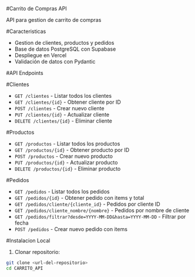 #Carrito de Compras API

API para gestion de carrito de compras

#Caracteristicas

- Gestion de clientes, productos y pedidos
- Base de datos PostgreSQL con Supabase
- Despliegue en Vercel
- Validación de datos con Pydantic

#API Endpoints

#Clientes
- `GET /clientes` - Listar todos los clientes
- `GET /clientes/{id}` - Obtener cliente por ID  
- `POST /clientes` - Crear nuevo cliente
- `PUT /clientes/{id}` - Actualizar cliente
- `DELETE /clientes/{id}` - Eliminar cliente

#Productos
- `GET /productos` - Listar todos los productos
- `GET /productos/{id}` - Obtener producto por ID
- `POST /productos` - Crear nuevo producto
- `PUT /productos/{id}` - Actualizar producto
- `DELETE /productos/{id}` - Eliminar producto

#Pedidos
- `GET /pedidos` - Listar todos los pedidos
- `GET /pedidos/{id}` - Obtener pedido con items y total
- `GET /pedidos/cliente/{cliente_id}` - Pedidos por cliente ID
- `GET /pedidos/cliente_nombre/{nombre}` - Pedidos por nombre de cliente
- `GET /pedidos/filtrar?desde=YYYY-MM-DD&hasta=YYYY-MM-DD` - Filtrar por fecha
- `POST /pedidos` - Crear nuevo pedido con items

#Instalacion Local

1. Clonar repositorio:
```bash
git clone <url-del-repositorio>
cd CARRITO_API